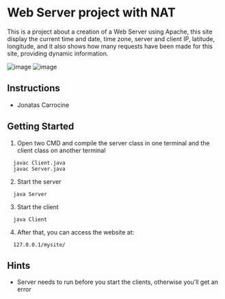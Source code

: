 # Web Server project with NAT

This is a project about a creation of a Web Server using Apache, this site display the current time and date, time zone, server and client IP, latitude, longitude, and it also shows how many requests have been made for this site, providing dynamic information.

![image](https://github.com/JonatasCarrocine/Redes_de_Computadores/assets/39377609/c1525950-a61e-4545-bd55-13a52db14869)
![image](https://github.com/JonatasCarrocine/Redes_de_Computadores/assets/39377609/e6d5f7f4-f140-487e-9dda-6c871e164519)



## Instructions

 - Jonatas Carrocine

## Getting Started

1. Open two CMD and compile the server class in one terminal and the client class on another terminal
```
  javac Client.java
  javac Server.java
```

2. Start the server
```
  java Server
```

3. Start the client
```
  java Client
```
4. After that, you can access the website at:
```
  127.0.0.1/mysite/
```

## Hints

- Server needs to run before you start the clients, otherwise you'll get an error 
